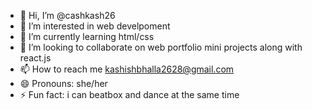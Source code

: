 - 👋 Hi, I’m @cashkash26
- 👀 I’m interested in web develpoment 
- 🌱 I’m currently learning html/css 
- 💞️ I’m looking to collaborate on web portfolio mini projects along with react.js 
- 📫 How to reach me kashishbhalla2628@gmail.com
- 😄 Pronouns: she/her
- ⚡ Fun fact: i can beatbox and dance at the same time

<!---
cashkash26/cashkash26 is a ✨ special ✨ repository because its `README.md` (this file) appears on your GitHub profile.
You can click the Preview link to take a look at your changes.
--->
